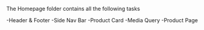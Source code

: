 The Homepage folder contains all the following tasks

-Header & Footer 
-Side Nav Bar 
-Product Card 
-Media Query 
-Product Page
